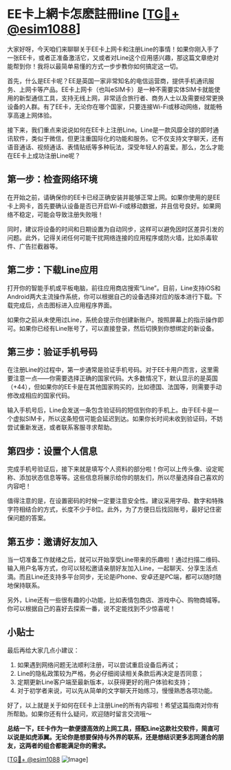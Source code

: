 # EE卡上網卡怎麽註冊line [[TG💪+ @esim1088](https://t.me/s/esim1088)]

大家好呀，今天咱们来聊聊关于EE卡上网卡和注册Line的事情！如果你刚入手了一张EE卡，或者正准备激活它，又或者对Line这个应用感兴趣，那这篇文章绝对能帮到你！我将以最简单易懂的方式一步步教你如何搞定这一切。

首先，什么是EE卡呢？EE是英国一家非常知名的电信运营商，提供手机通讯服务、上网卡等产品。EE卡上网卡（也叫eSIM卡）是一种不需要实体SIM卡就能使用的新型通信工具，支持无线上网，非常适合旅行者、商务人士以及需要经常更换设备的人群。有了EE卡，无论你在哪个国家，只要连接Wi-Fi或移动网络，就能畅享高速上网体验。

接下来，我们重点来说说如何在EE卡上注册Line。Line是一款风靡全球的即时通讯软件，类似于微信，但更注重国际化的功能和服务。它不仅支持文字聊天，还有语音通话、视频通话、表情贴纸等多种玩法，深受年轻人的喜爱。那么，怎么才能在EE卡上成功注册Line呢？

## 第一步：检查网络环境

在开始之前，请确保你的EE卡已经正确安装并能够正常上网。如果你使用的是EE卡上网卡，首先要确认设备是否已开启Wi-Fi或移动数据，并且信号良好。如果网络不稳定，可能会导致注册失败哦！

同时，建议将设备的时间和日期设置为自动同步，这样可以避免因时区差异引发的问题。此外，记得关闭任何可能干扰网络连接的应用程序或防火墙，比如杀毒软件、广告拦截器等。

## 第二步：下载Line应用

打开你的智能手机或平板电脑，前往应用商店搜索“Line”。目前，Line支持iOS和Android两大主流操作系统，你可以根据自己的设备选择对应的版本进行下载。下载完成后，点击图标进入应用程序界面。

如果你之前从未使用过Line，系统会提示你创建新账户。按照屏幕上的指示操作即可。如果你已经有Line账号了，可以直接登录，然后切换到你想绑定的新设备。

## 第三步：验证手机号码

在注册Line的过程中，第一步通常是验证手机号码。对于EE卡用户而言，这里需要注意一点——你需要选择正确的国家代码。大多数情况下，默认显示的是英国（+44），但如果你的EE卡是在其他国家购买的，比如德国、法国等，则需要手动修改成相应的国家代码。

输入手机号后，Line会发送一条包含验证码的短信到你的手机上。由于EE卡是一个虚拟SIM卡，所以这条短信可能会延迟到达。如果你长时间未收到验证码，不妨尝试重新发送，或者联系客服寻求帮助。

## 第四步：设置个人信息

完成手机号验证后，接下来就是填写个人资料的部分啦！你可以上传头像、设定昵称、添加状态信息等等。这些信息将展示给你的朋友们，所以尽量选择自己喜欢的内容吧！

值得注意的是，在设置密码的时候一定要注意安全性。建议采用字母、数字和特殊字符相结合的方式，长度不少于8位。此外，为了方便日后找回账号，最好记住密保问题的答案。

## 第五步：邀请好友加入

当一切准备工作就绪之后，就可以开始享受Line带来的乐趣啦！通过扫描二维码、输入用户名等方式，你可以轻松邀请亲朋好友加入Line，一起聊天、分享生活点滴。而且Line还支持多平台同步，无论是iPhone、安卓还是PC端，都可以随时随地保持联系。

另外，Line还有一些很有趣的小功能，比如表情包商店、游戏中心、购物商城等。你可以根据自己的喜好去探索一番，说不定能找到不少惊喜呢！

## 小贴士

最后再给大家几点小建议：

1. 如果遇到网络问题无法顺利注册，可以尝试重启设备后再试；
2. Line的隐私政策较为严格，务必仔细阅读相关条款后再决定是否同意；
3. 定期更新Line客户端至最新版本，以获得更好的用户体验和支持；
4. 对于初学者来说，可以先从简单的文字聊天开始练习，慢慢熟悉各项功能。

好了，以上就是关于如何在EE卡上注册Line的所有内容啦！希望这篇指南对你有所帮助。如果你还有什么疑问，欢迎随时留言交流哦～

**总结一下，EE卡作为一款便捷高效的上网工具，搭配Line这款社交软件，简直可以说是如虎添翼。无论你是想要保持与外界的联系，还是想结识更多志同道合的朋友，这两者的组合都能满足你的需求。**

[[TG💪+ @esim1088](https://t.me/s/esim1088) ![Image](https://i.postimg.cc/4NQfJmqS/Snipaste-2025-05-13-00-14-12.png)]